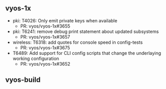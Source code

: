 ## vyos-1x
- pki: T4026: Only emit private keys when available
   - PR: vyos/vyos-1x#3655
- pki: T6241: remove debug print statement about updated subsystems
   - PR: vyos/vyos-1x#3657
- wireless: T6318: add quotes for console speed in config-tests
   - PR: vyos/vyos-1x#3675
- T6489: Add support for CLI config scripts that change the underlaying working configuration
   - PR: vyos/vyos-1x#3652


## vyos-build

